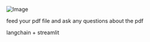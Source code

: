 ![Image](./header/robot_reader.jpeg)

feed your pdf file and ask any questions about the pdf

langchain + streamlit 


